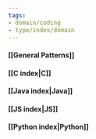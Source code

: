 ```yaml
---
tags: 
- domain/coding
- type/index/domain
---
```


#### [[General Patterns]]
#### [[C index|C]]
#### [[Java index|Java]]
#### [[JS index|JS]]
#### [[Python index|Python]]